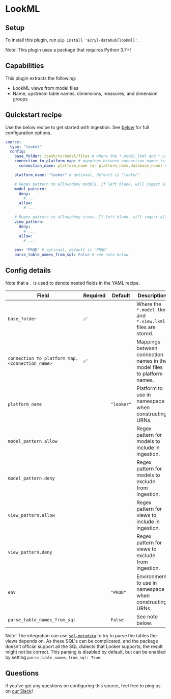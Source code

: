 # LookML

## Setup

To install this plugin, run `pip install 'acryl-datahub[lookml]'`.

Note! This plugin uses a package that requires Python 3.7+!

## Capabilities

This plugin extracts the following:

- LookML views from model files
- Name, upstream table names, dimensions, measures, and dimension groups

## Quickstart recipe

Use the below recipe to get started with ingestion. See [below](#config-details) for full configuration options.

```yml
source:
  type: "lookml"
  config:
    base_folder: /path/to/model/files # where the *.model.lkml and *.view.lkml files are stored
    connection_to_platform_map: # mappings between connection names in the model files to platform names
      connection_name: platform_name (or platform_name.database_name) # for ex. my_snowflake_conn: snowflake.my_database

    platform_name: "looker" # optional, default is "looker"

    # Regex pattern to allow/deny models. If left blank, will ingest all.
    model_pattern:
      deny:
        # ...
      allow:
        # ...

    # Regex pattern to allow/deny views. If left blank, will ingest all.
    view_pattern:
      deny:
        # ...
      allow:
        # ...

    env: "PROD" # optional, default is "PROD"
    parse_table_names_from_sql: False # see note below
```

## Config details

Note that a `.` is used to denote nested fields in the YAML recipe.

| Field                                          | Required | Default    | Description                                                  |
| ---------------------------------------------- | -------- | ---------- | ------------------------------------------------------------ |
| `base_folder`                                  | ✅        |            | Where the `*.model.lkml` and `*.view.lkml` files are stored. |
| `connection_to_platform_map.<connection_name>` | ✅        |            | Mappings between connection names in the model files to platform names. |
| `platform_name`                                |          | `"looker"` | Platform to use in namespace when constructing URNs.         |
| `model_pattern.allow`                          |          |            | Regex pattern for models to include in ingestion.            |
| `model_pattern.deny`                           |          |            | Regex pattern for models to exclude from ingestion.          |
| `view_pattern.allow`                           |          |            | Regex pattern for views to include in ingestion.             |
| `view_pattern.deny`                            |          |            | Regex pattern for views to exclude from ingestion.           |
| `env`                                          |          | `"PROD"`   | Environment to use in namespace when constructing URNs.      |
| `parse_table_names_from_sql`                   |          | `False`    | See note below.                                              |

Note! The integration can use [`sql-metadata`](https://pypi.org/project/sql-metadata/) to try to parse the tables the
views depends on. As these SQL's can be complicated, and the package doesn't official support all the SQL dialects that
Looker supports, the result might not be correct. This parsing is disabled by default, but can be enabled by setting
`parse_table_names_from_sql: True`.

## Questions

If you've got any questions on configuring this source, feel free to ping us on [our Slack](https://slack.datahubproject.io/)!
